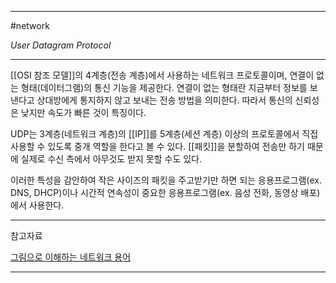 
---

#network 

*User Datagram Protocol*

---

[[OSI 참조 모델]]의 4계층(전송 계층)에서 사용하는 네트워크 프로토콜이며, 연결이 없는 형태(데이터그램)의 통신 기능을 제공한다. 연결이 없는 형태란 지금부터 정보를 보낸다고 상대방에게 통지하지 않고 보내는 전송 방법을 의미한다. 따라서 통신의 신뢰성은 낮지만 속도가 빠른 것이 특징이다.

UDP는 3계층(네트워크 계층)의 [[IP]]를 5계층(세션 계층) 이상의 프로토콜에서 직접 사용할 수 있도록 중개 역할을 한다고 볼 수 있다. [[패킷]]을 분할하여 전송만 하기 때문에 실제로 수신 측에서 아무것도 받지 못할 수도 있다.

이러한 특성을 감안하여 작은 사이즈의 패킷을 주고받기만 하면 되는 응용프로그램(ex. DNS, DHCP)이나 시간적 연속성이 중요한 응용프로그램(ex. 음성 전화, 동영상 배포)에서 사용한다.

---

참고자료

[그림으로 이해하는 네트워크 용어](https://product.kyobobook.co.kr/detail/S000001834837)

---